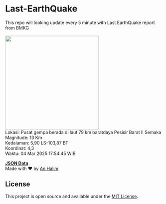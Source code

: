 # Last-EarthQuake
This repo will looking update every 5 minute with Last EarthQuake report from BMKG
<br>
<br>
<img src="undefined" width="300"/>
<br>
Lokasi: Pusat gempa berada di laut 79 km baratdaya Pesisir Barat  II Semaka <br>
Magnitude: 13 Km <br>
Kedalaman: 5,90 LS-103,87 BT <br>
Koordinat: 4,3 <br>
Waktu: 04 Mar 2025 17:54:45 WIB <br>

<a href="./data/data.json">**JSON Data**</a>
<br>
Made with ❤️ by <a href="https://github.com/an-halim">An Halim</a>
## License

This project is open source and available under the [MIT License](LICENSE).
